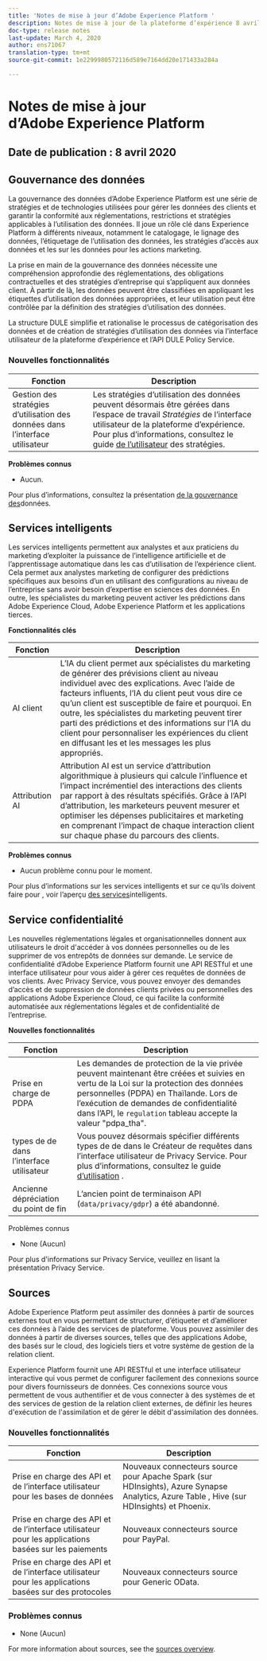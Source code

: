 ```yaml
---
title: 'Notes de mise à jour d’Adobe Experience Platform '
description: Notes de mise à jour de la plateforme d’expérience 8 avril 2020
doc-type: release notes
last-update: March 4, 2020
author: ens71067
translation-type: tm+mt
source-git-commit: 1e2299980572116d589e7164dd20e171433a284a

---
```



# Notes de mise à jour d’Adobe Experience Platform

## Date de publication : 8 avril 2020

## Gouvernance des données

La gouvernance des données d’Adobe Experience Platform est une série de stratégies et de technologies utilisées pour gérer les données des clients et garantir la conformité aux réglementations, restrictions et stratégies applicables à l’utilisation des données. Il joue un rôle clé dans Experience Platform à différents niveaux, notamment le catalogage, le lignage des données, l’étiquetage de l’utilisation des données, les stratégies d’accès aux données et les  sur les données pour les actions marketing.

La prise en main de la gouvernance des données nécessite une compréhension approfondie des réglementations, des obligations contractuelles et des stratégies d’entreprise qui s’appliquent aux données client. À partir de là, les données peuvent être classifiées en appliquant les étiquettes d’utilisation des données appropriées, et leur utilisation peut être contrôlée par la définition des stratégies d’utilisation des données.

La structure DULE simplifie et rationalise le processus de catégorisation des données et de création de stratégies d’utilisation des données via l’interface utilisateur de la plateforme d’expérience et l’API DULE Policy Service.

### Nouvelles fonctionnalités

| Fonction | Description |
| -----------| ---------- |
| Gestion des stratégies d’utilisation des données dans l’interface utilisateur | Les stratégies d’utilisation des données peuvent désormais être gérées dans l’espace de travail _Stratégies_ de l’interface utilisateur de la plateforme d’expérience. Pour plus d’informations, consultez le guide [de l’utilisateur](../../data-governance/policies/user-guide.md) des stratégies. |

**Problèmes connus**

* Aucun.

Pour plus d’informations, consultez la présentation [de la gouvernance des](../../data-governance/home.md)données.

## Services intelligents

Les services intelligents permettent aux analystes et aux praticiens du marketing d’exploiter la puissance de l’intelligence artificielle et de l’apprentissage automatique dans les cas d’utilisation de l’expérience client. Cela permet aux analystes marketing de configurer des prédictions spécifiques aux besoins d’un en utilisant des configurations au niveau de l’entreprise sans avoir besoin d’expertise en sciences des données. En outre, les spécialistes du marketing peuvent activer les prédictions dans Adobe Experience Cloud, Adobe Experience Platform et les applications tierces.

**Fonctionnalités clés**

| Fonction | Description |
|---|---|
| AI client | L’IA du client permet aux spécialistes du marketing de générer des prévisions client au niveau individuel avec des explications. Avec l’aide de facteurs influents, l’IA du client peut vous dire ce qu’un client est susceptible de faire et pourquoi. En outre, les spécialistes du marketing peuvent tirer parti des prédictions et des informations sur l’IA du client pour personnaliser les expériences du client en diffusant les  et les messages  les plus appropriés. |
| Attribution AI | Attribution AI est un service d’attribution algorithmique à plusieurs qui calcule l’influence et l’impact incrémentiel des interactions des clients par rapport à des résultats spécifiés. Grâce à l’API d’attribution, les marketeurs peuvent mesurer et optimiser les dépenses publicitaires et marketing en comprenant l’impact de chaque interaction client sur chaque phase du parcours des clients. |

**Problèmes connus**

* Aucun problème connu pour le moment.

Pour plus d’informations sur les services intelligents et sur ce qu’ils doivent faire pour  , voir l’aperçu [des services](../../intelligent-services/home.md)intelligents.

## Service confidentialité

Les nouvelles réglementations légales et organisationnelles donnent aux utilisateurs le droit d&#39;accéder à vos données personnelles ou de les supprimer de vos entrepôts de données sur demande. Le service de confidentialité d’Adobe Experience Platform fournit une API RESTful et une interface utilisateur pour vous aider à gérer ces requêtes de données de vos clients. Avec Privacy Service, vous pouvez envoyer des demandes d’accès et de suppression de données clients privées ou personnelles des applications Adobe Experience Cloud, ce qui facilite la conformité automatisée aux réglementations légales et de confidentialité de l’entreprise.

**Nouvelles fonctionnalités**

| Fonction | Description |
| --- | --- |
| Prise en charge de PDPA | Les demandes de protection de la vie privée peuvent maintenant être créées et suivies en vertu de la Loi sur la protection des données personnelles (PDPA) en Thaïlande. Lors de l’exécution de demandes de confidentialité dans l’API, le `regulation` tableau accepte la valeur &quot;pdpa_tha&quot;. |
|  types de  de dans l’interface utilisateur | Vous pouvez désormais spécifier différents types de  de  dans le Créateur de requêtes dans l’interface utilisateur de Privacy Service. Pour plus d’informations, consultez le guide [d’utilisation](../../privacy-service/ui/user-guide.md) . |
| Ancienne dépréciation du point de fin | L’ancien point de terminaison API (`data/privacy/gdpr`) a été abandonné. |

Problèmes connus

* None (Aucun)

Pour plus d&#39;informations sur Privacy Service, veuillez  en lisant la présentation [](../../privacy-service/home.md)Privacy Service.

## Sources

Adobe Experience Platform peut assimiler des données à partir de sources externes tout en vous permettant de structurer, d’étiqueter et d’améliorer ces données à l’aide des services de plateforme. Vous pouvez assimiler des données à partir de diverses sources, telles que des applications Adobe, des  basés sur le cloud, des logiciels tiers et votre système de gestion de la relation client.

Experience Platform fournit une API RESTful et une interface utilisateur interactive qui vous permet de configurer facilement des connexions source pour divers fournisseurs de données. Ces connexions source vous permettent de vous authentifier et de vous connecter à des systèmes de  et des services de gestion de la relation client externes, de définir les heures d&#39;exécution de l&#39;assimilation et de gérer le débit d&#39;assimilation des données.

### Nouvelles fonctionnalités

| Fonction | Description |
| ------- | ----------- |
| Prise en charge des API et de l’interface utilisateur pour les bases de données | Nouveaux connecteurs source pour Apache Spark (sur HDInsights), Azure Synapse Analytics, Azure Table  , Hive (sur HDInsights) et Phoenix. |
| Prise en charge des API et de l’interface utilisateur pour les applications basées sur les paiements | Nouveaux connecteurs source pour PayPal. |
| Prise en charge des API et de l’interface utilisateur pour les applications basées sur des protocoles | Nouveaux connecteurs source pour Generic OData. |

### Problèmes connus

* None (Aucun)

For more information about sources, see the [sources overview](../../source-connectors/home.md).